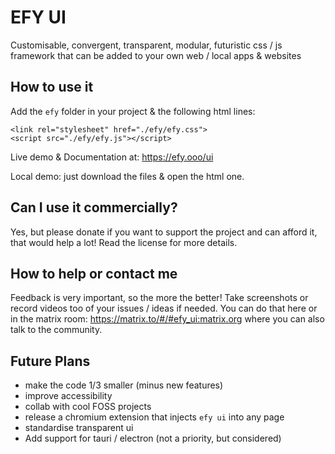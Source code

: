 # EFY UI
Customisable, convergent, transparent, modular, futuristic css / js framework that can be added to your own web / local apps & websites

## How to use it
Add the `efy` folder in your project & the following html lines:

```
<link rel="stylesheet" href="./efy/efy.css">
<script src="./efy/efy.js"></script>
```

Live demo & Documentation at: https://efy.ooo/ui

Local demo: just download the files & open the html one.

## Can I use it commercially?

Yes, but please donate if you want to support the project and can afford it, that would help a lot! Read the license for more details.

## How to help or contact me

Feedback is very important, so the more the better! Take screenshots or record videos too of your issues / ideas if needed. You can do that here or in the matrix room: https://matrix.to/#/#efy_ui:matrix.org where you can also talk to the community.

## Future Plans

- make the code 1/3 smaller (minus new features)
- improve accessibility
- collab with cool FOSS projects
- release a chromium extension that injects `efy ui` into any page
- standardise transparent ui
- Add support for tauri / electron (not a priority, but considered)
